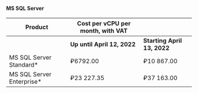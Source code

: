 #### MS SQL Server

| Product | Cost per vCPU per month, with VAT | |
| --- | --- | --- |
| | **Up until April 12, 2022** | **Starting April 13, 2022** |
| MS SQL Server Standard* | ₽6792.00 | ₽10 867.00 |
| MS SQL Server Enterprise* | ₽23 227.35 | ₽37 163.00 |